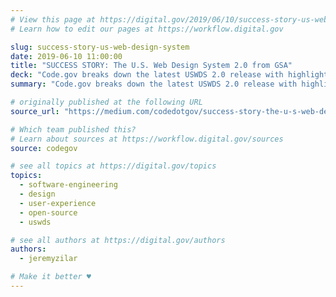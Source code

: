 ```yaml
---
# View this page at https://digital.gov/2019/06/10/success-story-us-web-design-system
# Learn how to edit our pages at https://workflow.digital.gov

slug: success-story-us-web-design-system
date: 2019-06-10 11:00:00
title: "SUCCESS STORY: The U.S. Web Design System 2.0 from GSA"
deck: "Code.gov breaks down the latest USWDS 2.0 release with highlights of the most important features that will help teams build better websites for the American public."
summary: "Code.gov breaks down the latest USWDS 2.0 release with highlights of the most important features that will help teams build better websites for the American public."

# originally published at the following URL
source_url: "https://medium.com/codedotgov/success-story-the-u-s-web-design-system-2-0-from-gsa-be66295b6e5f"

# Which team published this?
# Learn about sources at https://workflow.digital.gov/sources
source: codegov

# see all topics at https://digital.gov/topics
topics:
  - software-engineering
  - design
  - user-experience
  - open-source
  - uswds

# see all authors at https://digital.gov/authors
authors:
  - jeremyzilar

# Make it better ♥
---
```

